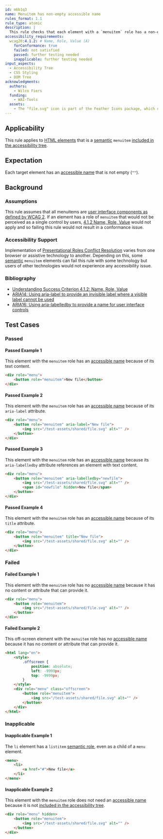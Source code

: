 ```yaml
---
id: m6b1q3
name: Menuitem has non-empty accessible name
rules_format: 1.1
rule_type: atomic
description: |
  This rule checks that each element with a `menuitem` role has a non-empty accessible name.
accessibility_requirements:
  wcag20:4.1.2: # Name, Role, Value (A)
    forConformance: true
    failed: not satisfied
    passed: further testing needed
    inapplicable: further testing needed
input_aspects:
  - Accessibility Tree
  - CSS Styling
  - DOM Tree
acknowledgments:
  authors:
    - Wilco Fiers
  funding:
    - WAI-Tools
  assets:
    - The "file.svg" icon is part of the Feather Icons package, which uses the [MIT license](https://github.com/feathericons/feather/blob/master/LICENSE).
---
```


## Applicability

This rule applies to [HTML elements][] that is a [semantic][semantic role] `menuitem` [included in the accessibility tree][].

## Expectation

Each target element has an [accessible name][] that is not empty (`""`).

## Background

### Assumptions

This rule assumes that all menuitems are [user interface components as defined by WCAG 2](https://www.w3.org/TR/WCAG22/#dfn-user-interface-components). If an element has a role of `menuitem` that would not be perceived as a single control by users, [4.1.2 Name, Role, Value](https://www.w3.org/TR/WCAG22/#name-role-value) would not apply and so failing this rule would not result in a conformance issue.

### Accessibility Support

Implementation of [Presentational Roles Conflict Resolution][] varies from one browser or assistive technology to another. Depending on this, some [semantic][semantic role] `menuitem` elements can fail this rule with some technology but users of other technologies would not experience any accessibility issue.

### Bibliography

- [Understanding Success Criterion 4.1.2: Name, Role, Value](https://www.w3.org/WAI/WCAG22/Understanding/name-role-value)
- [ARIA14: Using aria-label to provide an invisible label where a visible label cannot be used](https://www.w3.org/WAI/WCAG22/Techniques/aria/ARIA14)
- [ARIA16: Using aria-labelledby to provide a name for user interface controls](https://www.w3.org/WAI/WCAG22/Techniques/aria/ARIA16)

## Test Cases

### Passed

#### Passed Example 1

This element with the `menuitem` role has an [accessible name][] because of its text content.

```html
<div role="menu">
	<button role="menuitem">New file</button>
</div>
```

#### Passed Example 2

This element with the `menuitem` role has an [accessible name][] because of its `aria-label` attribute.

```html
<div role="menu">
	<button role="menuitem" aria-label="New file">
		<img src="/test-assets/shared/file.svg" alt="" />
	</button>
</div>
```

#### Passed Example 3

This element with the `menuitem` role has an [accessible name][] because its `aria-labelledby` attribute references an element with text content.

```html
<div role="menu">
	<button role="menuitem" aria-labelledby="newfile">
		<img src="/test-assets/shared/file.svg" alt="" />
		<span id="newfile" hidden>New file</span>
	</button>
</div>
```

#### Passed Example 4

This element with the `menuitem` role has an [accessible name][] because of its `title` attribute.

```html
<div role="menu">
	<button role="menuitem" title="New file">
		<img src="/test-assets/shared/file.svg" alt="" />
	</button>
</div>
```

### Failed

#### Failed Example 1

This element with the `menuitem` role has no [accessible name][] because it has no content or attribute that can provide it.

```html
<div role="menu">
	<button role="menuitem">
		<img src="/test-assets/shared/file.svg" alt="" />
	</button>
</div>
```

#### Failed Example 2

This off-screen element with the `menuitem` role has no [accessible name][] because it has no content or attribute that can provide it.

```html
<html lang="en">
	<style>
		.offscreen {
			position: absolute;
			left: -9999px;
			top: -9999px;
		}
	</style>
	<div role="menu" class="offscreen">
		<button role="menuitem">
			<img src="/test-assets/shared/file.svg" alt="" />
		</button>
	</div>
</html>
```

### Inapplicable

#### Inapplicable Example 1

The `li` element has a `listitem` [semantic role][], even as a child of a `menu` element.

```html
<menu>
	<li>
		<a href="#">New file</a>
	</li>
</menu>
```

#### Inapplicable Example 2

This element with the `menuitem` role does not need an [accessible name][] because it is not [included in the accessibility tree][].

```html
<div role="menu" hidden>
	<button role="menuitem">
		<img src="/test-assets/shared/file.svg" alt="" />
	</button>
</div>
```

[accessible name]: #accessible-name 'Definition of accessible name'
[included in the accessibility tree]: #included-in-the-accessibility-tree 'Definition of included in the accessibility tree'
[presentational roles conflict resolution]: https://www.w3.org/TR/wai-aria-1.2/#conflict_resolution_presentation_none 'Presentational Roles Conflict Resolution'
[semantic role]: #semantic-role 'Definition of Semantic Role'
[html elements]: #namespaced-element
